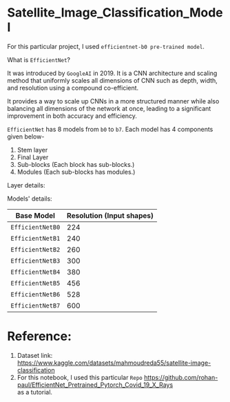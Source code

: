 # Satellite_Image_Classification_Model
For this particular project, I used ```efficientnet-b0 pre-trained model```.


What is ```EfficientNet```?

It was introduced by ```GoogleAI``` in 2019. It is a CNN architecture and scaling method
that uniformly scales all dimensions of CNN such as depth, width, and resolution using 
a compound co-efficient.

It provides a way to scale up CNNs in a more structured manner while also balancing
all dimensions of the network at once, leading to a significant improvement in both
accuracy and efficiency.

```EfficientNet``` has 8 models from ```b0``` to ```b7```. Each model has 4 components
given below-

1. Stem layer
2. Final Layer
3. Sub-blocks (Each block has sub-blocks.)
4. Modules (Each sub-blocks has modules.)

Layer details:



Models' details:

|   Base Model    | Resolution (Input shapes)|
| --------------- | ------------------------ |
| `EfficientNetB0`|          224             |
| `EfficientNetB1`|          240             |
| `EfficientNetB2`|          260             |
| `EfficientNetB3`|          300             |
| `EfficientNetB4`|          380             |
| `EfficientNetB5`|          456             |
| `EfficientNetB6`|          528             |
| `EfficientNetB7`|          600             |



# Reference:
1. Dataset link: https://www.kaggle.com/datasets/mahmoudreda55/satellite-image-classification
2. For this notebook, I used this particular ```Repo``` https://github.com/rohan-paul/EfficientNet_Pretrained_Pytorch_Covid_19_X_Rays  
   as a tutorial.